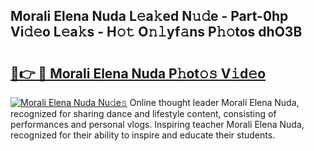 ## Morali Elena Nuda L𝚎a𝚔ed N𝚞𝚍e - Part-0hp Vi𝚍𝚎o L𝚎a𝚔s - H𝚘𝚝 O𝚗𝚕yf𝚊ns P𝚑𝚘tos dhO3B

# <h2><a href="http://kfcfg1.oniu.top/?m=Morali+Elena+Nuda">🔗👉 🔴 Morali Elena Nuda P𝚑ot𝚘𝚜 V𝚒d𝚎o</a></h2>

[![Morali Elena Nuda Nu𝚍e𝚜](https://i.imgur.com/0qMVB7G.gif)](http://kfcfg1.oniu.top/?m=Morali+Elena+Nuda)
Online thought leader Morali Elena Nuda, recognized for sharing dance and lifestyle content, consisting of performances and personal vlogs. Inspiring teacher Morali Elena Nuda, recognized for their ability to inspire and educate their students.  
